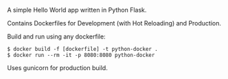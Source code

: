A simple Hello World app written in Python Flask.

Contains Dockerfiles for Development (with Hot Reloading) and Production.

Build and run using any dockerfile:

```
$ docker build -f [dockerfile] -t python-docker .
$ docker run --rm -it -p 8080:8080 python-docker
```

Uses gunicorn for production build.